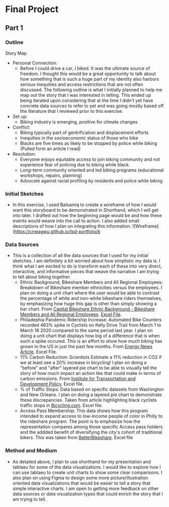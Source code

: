 # Final Project

## Part 1

### Outline
Story Map
 - Personal Connection:
    - Before I could drive a car, I biked. It was the ultimate source of freedom. I thought this would be a great opportunity to talk about how something that is such a huge part of my identity also harbors serious inequities and access restrictions that are not often discussed. The following outline is what I initially planned to help me map out the story that I was interested in telling. This ended up being iterated upon considering that at the time I didn't yet have concrete data sources to refer to yet and was going mostly based off the literature that I reviewed prior to this exercise. 
 - Set up: 
   - Biking industry is emerging, positive for climate changes
 - Conflict:
    - Biking typically part of gentrification and displacement efforts
    - Inequities in the socioeconomic status of those who bike
    - Blacks are five times as likely to be stopped by police while biking (Pulled form an article I read)
  - Resolution:
    - Everyone enjoys equitable access to join biking community and not experience fear of policing due to biking while black. 
    - Long-term community oriented and led biking programs (educational workshops, repairs, planning)
    - Advocate against racial profiling by residents and police while biking
### Initial Sketches
- In this exercise, I used Balsamiq to create a wireframe of how I would want this storyboard to be demonstrated in Shorthand, which I will get into later. I drafted out how the beginning page would be and how these events would weave into the call to action. I also added small descriptions of how I plan on integrating this information. 
![Wireframe](https://cnwagwu.github.io/tsd-portfolio/b

### Data Sources
- This is a collection of all the data sources that I used for my initial sketches. I am definitely a bit worried about how simplistic my data is. I think what I am excited to do is transform each of these into very direct, interactive, and informative pieces that weave the narrative I am trying to tell about biking together. 
  - Ethnic Background, Bikeshare Members and All Regional Employees: Breakdown of Bikeshare member ethnicities versus the employees. I plan on doing a unit chart where the user would be able to contrast the percentage of white and non-white bikeshare riders themselves, by emphasizing how huge this gap is other than simply showing a bar chart. From [Capital Bikeshare Ethnic Background - Bikeshare Members and All Regional Employees](https://d21xlh2maitm24.cloudfront.net/wdc/Capital-Bikeshare_2016MemberSurvey_Final-Report.pdf?mtime=20170303165531). [Excel File](https://github.com/cnwagwu/tsd-portfolio/blob/master/ITDP%20High%20Shift%20Savings.xlsx). 
  - Philadephia Pandemic Ridership Increase: Automated Bike Counters recorded 463% spike in Cyclists on Kelly Drive Trail from March 1 to March 18 2020 compared to the same period last year. I plan on doing a unit chart that displays how big of a difference that is when such a spike occured. This is an effort to show how much biking has grown in the US in just the past few months. From [Energy News Article](https://energynews.us/2020/04/16/west/the-pandemic-is-fueling-a-biking-boom-will-it-last/). Excel File.
  - 11% Carbon Reduction: Scientists Estimate a 11% reduction in CO2 if we at least see a 20% increase in bicycling! I plan on doing a "before" and "after" layered pie chart to be able to visually tell the story of how much impact an action like that could make in terms of carbon emissions. From [Institute for Transportation and Development Policy](https://www.itdp.org/2015/11/12/a-global-high-shift-cycling-scenario/). Excel file.
  - % of Traffic Stops: Data based on specific datasets from Washington and New Orleans. I plan on doing a layered pie chart to demonstrate these discrepancies. Taken from article highlighting black cyclists traffic stops in [Bicycling.com](https://www.bicycling.com/culture/a33383540/cycling-while-black-police/).  Excel file.
  - Access Pass Membership: This data shows how this program intended to expand access to low-income people of color in Philly to the rideshare program. The point is to emphasize how the representation compares among those specific Access pass holders and the addded benefit of diversifying the city's cohort of traditional bikers. This was taken from [BetterBikeshare](https://betterbikeshare.org/wp-content/uploads/2018/12/1-pager-access-pass-12_18_18.pdf). Excel file
  
  
### Method and Medium
- As detailed above, I plan to use shorthand for my presentation and tablaeu for some of the data visualizations. I would like to explore how I can use tablaeu to create unit charts to show some clear comparisons. I also plan on using Figma to design some more picture/illustration oriented data visualizations that would be easier to tell a story that simple interactive charts. I am open to getting more feedback on other data sources or data visualization types that could enrich the story that I am trying to tell.
